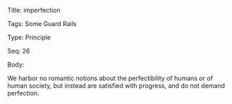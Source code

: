 Title:  imperfection

Tags:   Some Guard Rails

Type:   Principle

Seq:    26

Body: 

We harbor no romantic notions about the perfectibility of humans or of human society, but instead are satisfied with progress, and do not demand perfection. 

